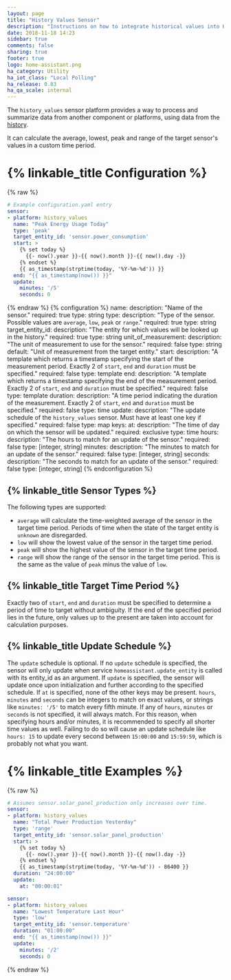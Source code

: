```yaml
---
layout: page
title: "History Values Sensor"
description: "Instructions on how to integrate historical values into Home Assistant."
date: 2018-11-18 14:23
sidebar: true
comments: false
sharing: true
footer: true
logo: home-assistant.png
ha_category: Utility
ha_iot_class: "Local Polling"
ha_release: 0.83
ha_qa_scale: internal
---
```



The `history_values` sensor platform provides a way to process and summarize data from another component or platforms, using data from the [history](/components/history/).

It can calculate the average, lowest, peak and range of the target sensor's values in a custom time period.

# {% linkable_title Configuration %}
{% raw %}
```yaml
# Example configuration.yaml entry
sensor:
- platform: history_values
  name: "Peak Energy Usage Today"
  type: 'peak'
  target_entity_id: 'sensor.power_consumption'
  start: >
    {% set today %}
      {{- now().year }}-{{ now().month }}-{{ now().day -}}
    {% endset %}
    {{ as_timestamp(strptime(today, '%Y-%m-%d')) }}
  end: "{{ as_timestamp(now()) }}"
  update:
    minutes: '/5'
    seconds: 0
```
{% endraw %}
{% configuration %}
name:
  description: "Name of the sensor."
  required: true
  type: string
type:
  description: "Type of the sensor. Possible values are `average`, `low`, `peak` or `range`."
  required: true
  type: string
target_entity_id:
  description: "The entity for which values will be looked up in the history."
  required: true
  type: string
unit_of_measurement:
  description: "The unit of measurement to use for the sensor."
  required: false
  type: string
  default: "Unit of measurement from the target entity."
start:
  description: "A template which returns a timestamp specifying the start of the measurement period. Exactly 2 of `start`, `end` and `duration` must be specified."
  required: false
  type: template
end:
  description: "A template which returns a timestamp specifying the end of the measurement period. Exactly 2 of `start`, `end` and `duration` must be specified."
  required: false
  type: template
duration:
  description: "A time period indicating the duration of the measurement. Exactly 2 of `start`, `end` and `duration` must be specified."
  required: false
  type: time
update:
  description: "The update schedule of the `history_values` sensor. Must have at least one key if specified."
  required: false
  type: map
  keys:
    at:
      description: "The time of day on which the sensor will be updated."
      required: exclusive
      type: time
    hours:
      description: "The hours to match for an update of the sensor."
      required: false
      type: [integer, string]
    minutes:
      description: "The minutes to match for an update of the sensor."
      required: false
      type: [integer, string]
    seconds:
      description: "The seconds to match for an update of the sensor."
      required: false
      type: [integer, string]
{% endconfiguration %}

## {% linkable_title Sensor Types %}
The following types are supported:
* `average` will calculate the time-weighted average of the sensor in the target time period. Periods of time when the state of the target entity is `unknown` are disregarded.
* `low` will show the lowest value of the sensor in the target time period.
* `peak` will show the highest value of the sensor in the target time period.
* `range` will show the range of the sensor in the target time period. This is the same as the value of `peak` minus the value of `low`.

## {% linkable_title Target Time Period %}
Exactly two of `start`, `end` and `duration` must be specified to determine a period of time to target without ambiguity. If the end of the specified period lies in the future, only values up to the present are taken into account for calculation purposes.

## {% linkable_title Update Schedule %}
The `update` schedule is optional. If no `update` schedule is specified, the sensor will only update when service `homeassistant.update_entity` is called with its entity_id as an argument. If `update` is specified, the sensor will update once upon initialization and further according to the specified schedule.
If `at` is specified, none of the other keys may be present. `hours`, `minutes` and `seconds` can be integers to match on exact values, or strings like `minutes: '/5'` to match every fifth minute. If any of `hours`, `minutes` or `seconds` is not specified, it will always match. For this reason, when specifying hours and/or minutes, it is recommended to specify all shorter time values as well. Failing to do so will cause an update schedule like `hours: 15` to update every second between `15:00:00` and `15:59:59`, which is probably not what you want.


# {% linkable_title Examples %}
{% raw %}
```yaml
# Assumes sensor.solar_panel_production only increases over time.
sensor:
- platform: history_values
  name: "Total Power Production Yesterday"
  type: 'range'
  target_entity_id: 'sensor.solar_panel_production'
  start: >
    {% set today %}
      {{- now().year }}-{{ now().month }}-{{ now().day -}}
    {% endset %}
    {{ as_timestamp(strptime(today, '%Y-%m-%d')) - 86400 }}
  duration: "24:00:00"
  update:
    at: "00:00:01"
```
```yaml
sensor:
- platform: history_values
  name: "Lowest Temperature Last Hour"
  type: 'low'
  target_entity_id: 'sensor.temperature'
  duration: "01:00:00"
  end: "{{ as_timestamp(now()) }}"
  update:
    minutes: '/2'
    seconds: 0
```
{% endraw %}

